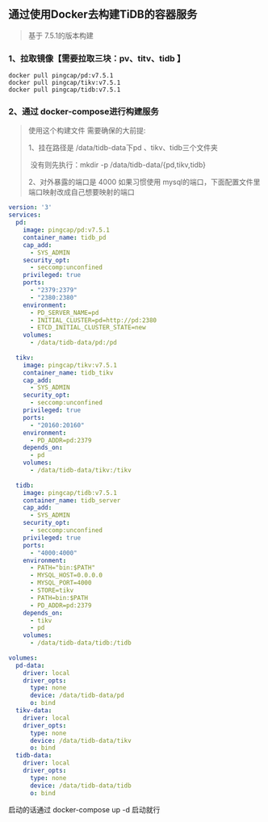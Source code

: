 ## 通过使用Docker去构建TiDB的容器服务

> 基于 7.5.1的版本构建

### 1、拉取镜像【需要拉取三块：pv、titv、tidb 】

```
docker pull pingcap/pd:v7.5.1
docker pull pingcap/tikv:v7.5.1
docker pull pingcap/tidb:v7.5.1
```

### 2、通过 docker-compose进行构建服务

> 使用这个构建文件 需要确保的大前提:
>
> 1、挂在路径是  /data/tidb-data下pd 、tikv、tidb三个文件夹
>
> ​     没有则先执行：mkdir -p /data/tidb-data/{pd,tikv,tidb}
>
> 2、对外暴露的端口是 4000 如果习惯使用 mysql的端口，下面配置文件里 端口映射改成自己想要映射的端口

```yml
version: '3'
services:
  pd:
    image: pingcap/pd:v7.5.1
    container_name: tidb_pd
    cap_add:
      - SYS_ADMIN
    security_opt:
      - seccomp:unconfined
    privileged: true
    ports:
      - "2379:2379"
      - "2380:2380"
    environment:
      - PD_SERVER_NAME=pd
      - INITIAL_CLUSTER=pd=http://pd:2380
      - ETCD_INITIAL_CLUSTER_STATE=new
    volumes:
      - /data/tidb-data/pd:/pd
 
  tikv:
    image: pingcap/tikv:v7.5.1
    container_name: tidb_tikv
    cap_add:
      - SYS_ADMIN
    security_opt:
      - seccomp:unconfined
    privileged: true
    ports:
      - "20160:20160"
    environment:
      - PD_ADDR=pd:2379
    depends_on:
      - pd
    volumes:
      - /data/tidb-data/tikv:/tikv
 
  tidb:
    image: pingcap/tidb:v7.5.1
    container_name: tidb_server
    cap_add:
      - SYS_ADMIN
    security_opt:
      - seccomp:unconfined
    privileged: true
    ports:
      - "4000:4000"
    environment:
      - PATH="bin:$PATH"
      - MYSQL_HOST=0.0.0.0
      - MYSQL_PORT=4000
      - STORE=tikv
      - PATH=bin:$PATH
      - PD_ADDR=pd:2379
    depends_on:
      - tikv
      - pd
    volumes:
      - /data/tidb-data/tidb:/tidb
 
volumes:
  pd-data:
    driver: local
    driver_opts:
      type: none
      device: /data/tidb-data/pd
      o: bind
  tikv-data:
    driver: local
    driver_opts:
      type: none
      device: /data/tidb-data/tikv
      o: bind
  tidb-data:
    driver: local
    driver_opts:
      type: none
      device: /data/tidb-data/tidb
      o: bind
```

启动的话通过  docker-compose up -d 启动就行